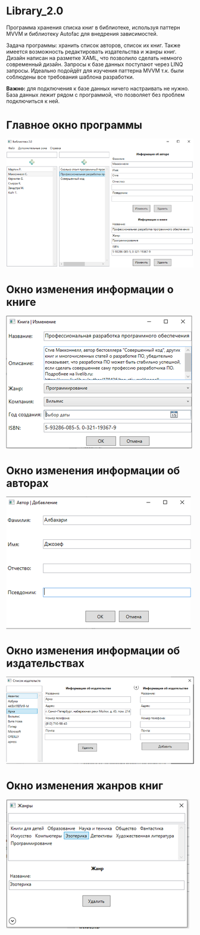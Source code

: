 # Library_2.0
Программа хранения списка книг в библиотеке, используя паттерн MVVM и библиотеку Autofac для внедрения зависимостей.

Задача программы: хранить список авторов, список их книг. Также имеется возможность редактировать издательства и жанры книг. Дизайн написан на разметке XAML, что позволило сделать немного современный дизайн. Запросы к базе данных поступают через LINQ запросы. Идеально подойдёт для изучения паттерна MVVM т.к. были соблюдены все требования шаблона разработки.

**Важно:** для подключения к базе данных ничего настраивать не нужно. База данных лежит рядом с программой, что позволяет без проблем подключиться к ней.

# Главное окно программы
![Главное окно программы](https://github.com/FantaCola49/Library_2.0/blob/main/Lib/Resources/Demo/1.PNG)

# Окно изменения информации о книге
![Окно изменения информации о книге](https://github.com/FantaCola49/Library_2.0/blob/main/Lib/Resources/Demo/2.PNG)

# Окно изменения информации об авторах
![Окно изменения информации об авторах](https://github.com/FantaCola49/Library_2.0/blob/main/Lib/Resources/Demo/3.PNG)

# Окно изменения информации об издательствах
![Окно изменения информации об издательствах](https://github.com/FantaCola49/Library_2.0/blob/main/Lib/Resources/Demo/4.PNG)

# Окно изменения жанров книг
![Окно изменения жанров книг](https://github.com/FantaCola49/Library_2.0/blob/main/Lib/Resources/Demo/5.PNG)

